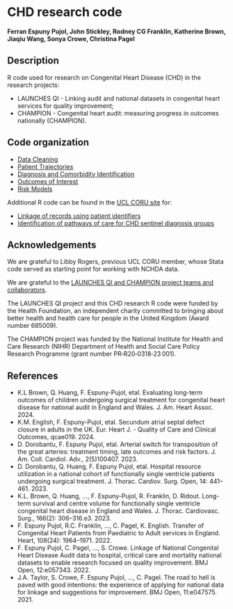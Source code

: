 # CHD research code

**Ferran Espuny Pujol, John Stickley, Rodney CG Franklin, Katherine Brown, Jiaqiu Wang, Sonya Crowe, Christina Pagel**

## Description

R code used for research on Congenital Heart Disease (CHD) in the research projects: 

* LAUNCHES QI - Linking audit and national datasets in congenital heart services for quality improvement;
* CHAMPION - Congenital heart audit: measuring progress in outcomes nationally (CHAMPION).

## Code organization

* [Data Cleaning](<https://github.com/UCL-CORU/CHD-research-code/tree/main/01 Data cleaning>)
* [Patient Trajectories](<https://github.com/UCL-CORU/CHD-research-code/tree/main/02 Patient trajectories>)
* [Diagnosis and Comorbidity Identification](<https://github.com/UCL-CORU/CHD-research-code/tree/main/03 Diagnosis and comorbidity identification>)
* [Outcomes of Interest](<https://github.com/UCL-CORU/CHD-research-code/tree/main/04 Outcomes of interest>)
* [Risk Models](<https://github.com/UCL-CORU/CHD-research-code/tree/main/05 Risk models>)

Additional R code can be found in the [UCL CORU site](https://github.com/UCL-CORU/) for:
* [Linkage of records using patient identifiers](https://github.com/UCL-CORU/LAUNCHESQI_Linkage)
* [Identification of pathways of care for CHD sentinel diagnosis groups](https://github.com/UCL-CORU/CHAMPION-work-stream-2)

## Acknowledgements

We are grateful to Libby Rogers, previous UCL CORU member, whose Stata code served as starting point for working with NCHDA data.

We are grateful to the [LAUNCHES QI and CHAMPION project teams and collaborators](https://www.ucl.ac.uk/clinical-operational-research-unit/research-domains/congenital-heart-disease-children-and-adults). 

The LAUNCHES QI project and this CHD research R code were funded by the Health Foundation, an independent charity committed to bringing about better health and health care for people in the United Kingdom (Award number 685009).

The CHAMPION project was funded by the National Institute for Health and Care Research (NIHR) Department of Health and Social Care Policy Research Programme (grant number PR‐R20‐0318‐23 001).

## References

* K.L Brown, Q. Huang, F. Espuny-Pujol, etal. Evaluating long-term outcomes of children undergoing surgical treatment for congenital heart disease for national audit in England and Wales. J. Am. Heart Assoc. 2024.
* K.M. English, F. Espuny-Pujol, etal. Secundum atrial septal defect closure in adults in the UK. Eur. Heart J. - Quality of Care and Clinical Outcomes, qcae019. 2024.
* D. Dorobantu, F. Espuny Pujol, etal. Arterial switch for transposition of the great arteries: treatment timing, late outcomes and risk factors. J. Am. Coll. Cardiol. Adv., 2(5)100407. 2023.
* D. Dorobantu, Q. Huang, F. Espuny Pujol, etal. Hospital resource utilization in a national cohort of functionally single ventricle patients undergoing surgical treatment. J. Thorac. Cardiov. Surg. Open, 14: 441–461. 2023.
* K.L. Brown, Q. Huang, …, F. Espuny-Pujol, R. Franklin, D. Ridout. Long-term survival and centre volume for functionally single ventricle congenital heart disease in England and Wales. J. Thorac. Cardiovasc. Surg., 166(2): 306–316.e3. 2023.
*	F. Espuny Pujol, R.C. Franklin, …, C. Pagel, K. English. Transfer of Congenital Heart Patients from Paediatric to Adult services in England. Heart, 108(24): 1964–1971. 2022.
*	F. Espuny Pujol, C. Pagel, …, S. Crowe. Linkage of National Congenital Heart Disease Audit data to hospital, critical care and mortality national datasets to enable research focused on quality improvement. BMJ Open, 12:e057343. 2022.
* J.A. Taylor, S. Crowe, F. Espuny Pujol, …, C. Pagel. The road to hell is paved with good intentions: the experience of applying for national data for linkage and suggestions for improvement. BMJ Open, 11:e047575. 2021.

